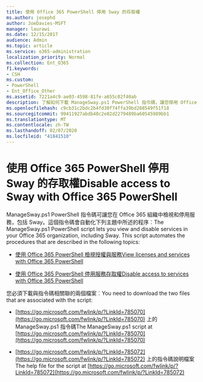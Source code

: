 ```yaml
---
title: 使用 Office 365 PowerShell 停用 Sway 的存取權
ms.author: josephd
author: JoeDavies-MSFT
manager: laurawi
ms.date: 12/15/2017
audience: Admin
ms.topic: article
ms.service: o365-administration
localization_priority: Normal
ms.collection: Ent_O365
f1.keywords:
- CSH
ms.custom:
- PowerShell
- Ent_Office_Other
ms.assetid: 7221a4c9-ae03-4598-81fe-a655c02f40ab
description: 了解如何下載 ManageSway.ps1 PowerShell 指令碼，讓您停用 Office 365 組織中 Sway 的存取。
ms.openlocfilehash: c9cb31c2bdc2b4fd30f74ffa39bd288549f51f18
ms.sourcegitcommit: 99411927abdb40c2e82d2279489ba60545989bb1
ms.translationtype: MT
ms.contentlocale: zh-TW
ms.lasthandoff: 02/07/2020
ms.locfileid: "41841510"
---
```

# <a name="disable-access-to-sway-with-office-365-powershell"></a><span data-ttu-id="4381f-103">使用 Office 365 PowerShell 停用 Sway 的存取權</span><span class="sxs-lookup"><span data-stu-id="4381f-103">Disable access to Sway with Office 365 PowerShell</span></span>

<span data-ttu-id="4381f-p101">ManageSway.ps1 PowerShell 指令碼可讓您在 Office 365 組織中檢視和停用服務，包括 Sway。這個指令碼會自動化下列主題中所述的程序︰</span><span class="sxs-lookup"><span data-stu-id="4381f-p101">The ManageSway.ps1 PowerShell script lets you view and disable services in your Office 365 organization, including Sway. This script automates the procedures that are described in the following topics:</span></span>
  
- [<span data-ttu-id="4381f-106">使用 Office 365 PowerShell 檢視授權與服務</span><span class="sxs-lookup"><span data-stu-id="4381f-106">View licenses and services with Office 365 PowerShell</span></span>](view-licenses-and-services-with-office-365-powershell.md)
    
- [<span data-ttu-id="4381f-107">使用 Office 365 PowerShell 停用服務存取權</span><span class="sxs-lookup"><span data-stu-id="4381f-107">Disable access to services with Office 365 PowerShell</span></span>](disable-access-to-services-with-office-365-powershell.md)
    
<span data-ttu-id="4381f-108">您必須下載與指令碼相關聯的兩個檔案︰</span><span class="sxs-lookup"><span data-stu-id="4381f-108">You need to download the two files that are associated with the script:</span></span>
  
- <span data-ttu-id="4381f-109">[https://go.microsoft.com/fwlink/p/?LinkId=785070](https://go.microsoft.com/fwlink/p/?LinkId=785070) 上的 ManageSway.ps1 指令碼</span><span class="sxs-lookup"><span data-stu-id="4381f-109">The ManageSway.ps1 script at [https://go.microsoft.com/fwlink/p/?LinkId=785070](https://go.microsoft.com/fwlink/p/?LinkId=785070)</span></span>
    
- <span data-ttu-id="4381f-110">[https://go.microsoft.com/fwlink/p/?LinkId=785072](https://go.microsoft.com/fwlink/p/?LinkId=785072) 上的指令碼說明檔案</span><span class="sxs-lookup"><span data-stu-id="4381f-110">The help file for the script at [https://go.microsoft.com/fwlink/p/?LinkId=785072](https://go.microsoft.com/fwlink/p/?LinkId=785072)</span></span>
    

